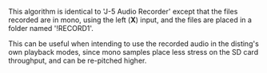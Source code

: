 
This algorithm is identical to 'J-5 Audio Recorder' except that the
files recorded are in mono, using the left (**X**) input, and the files
are placed in a folder named '!RECORD1'.

This can be useful when intending to use the recorded audio in the
disting's own playback modes, since mono samples place less stress on
the SD card throughput, and can be re-pitched higher.

